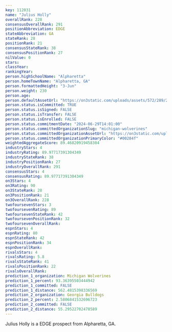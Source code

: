```yaml
---
key: 112031
name: "Julius Holly"
overallRank: 228
consensusOverallRank: 291
positionAbbreviation: EDGE
stateAbbreviation: GA
stateRank: 28
positionRank: 21
consensusStateRank: 38
consensusPositionRank: 27
nilValue: 0
stars: 
classYear: 
rankingYear: 
person.highSchoolName: "Alpharetta"
person.homeTownName: "Alpharetta, GA"
person.formattedHeight: "3-Jun"
person.weight: 230
person.age: 
person.defaultAssetUrl: "https://on3static.com/uploads/assets/572/289/289572.jpg"
person.status.isCommitted: TRUE
person.status.isSigned: FALSE
person.status.isTransfer: FALSE
person.status.isEnrolled: FALSE
person.status.commitmentDate: "2024-06-29T14:01:00"
person.status.committedOrganizationSlug: "michigan-wolverines"
person.status.committedOrganizationAssetUrl: "https://on3static.com/uploads/assets/39/150/150039.svg"
person.status.committedOrganizationPrimaryColor: "#00284f"
weightedAggregateScore: 89.46820919458304
industryStars: 4
industryRating: 89.97717391304349
industryStateRank: 38
industryPositionRank: 27
industryOverallRank: 291
consensusStars: 4
consensusRating: 89.97717391304349
on3Stars: 4
on3Rating: 90
on3StateRank: 28
on3PositionRank: 21
on3OverallRank: 228
twofoursevenStars: 3
twofoursevenRating: 89
twofoursevenStateRank: 42
twofoursevenPositionRank: 32
twofoursevenOverallRank: 
espnStars: 4
espnRating: 80
espnStateRank: 42
espnPositionRank: 34
espnOverallRank: 
rivalsStars: 4
rivalsRating: 5.8
rivalsStateRank: 41
rivalsPositionRank: 22
rivalsOverallRank: 
prediction_1_organization: Michigan Wolverines
prediction_1_percent: 93.36395503444942
prediction_1_committed: FALSE
prediction_1_distance: 562.4815398336569
prediction_2_organization: Georgia Bulldogs
prediction_2_percent: 2.5806841532696723
prediction_2_committed: FALSE
prediction_2_distance: 55.29522702478589
---
```

Julius Holly is a EDGE prospect from Alpharetta, GA.